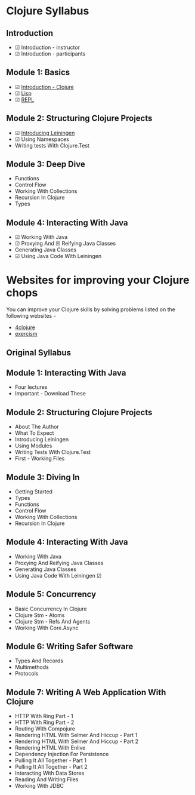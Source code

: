 # Clojure Syllabus

## Introduction
- ☑ Introduction - instructor
- ☑ Introduction - participants

## Module 1: Basics
- ☑ [Introduction - Clojure](/doc/1-clojure-introduction/1-why-clojure.md)
- ☑ [Lisp](/doc/1-clojure-introduction/2-lisp.md)
- ☑ [REPL](/doc/1-clojure-introduction/3-repl.md)

## Module 2: Structuring Clojure Projects
- ☑ [Introducing Leiningen](/doc/2-leiningen/1-lein-intro.md)
- ☑ Using Namespaces
- Writing tests With Clojure.Test

## Module 3: Deep Dive
- Functions
- Control Flow
- Working With Collections
- Recursion In Clojure
- Types

## Module 4: Interacting With Java
- ☑ Working With Java
- ☑ Proxying And ☒ Reifying Java Classes
- Generating Java Classes
- ☑ Using Java Code With Leiningen


# Websites for improving your Clojure chops

You can improve your Clojure skills by solving problems listed on the following websites -

- [4clojure](https://4clojure.oxal.org/)
- [exercism](https://exercism.org/)

Original Syllabus
-----------------

## Module 1: Interacting With Java
- Four lectures
- Important - Download These

## Module 2: Structuring Clojure Projects
- About The Author
- What To Expect
- Introducing Leiningen
- Using Modules
- Writing Tests With Clojure.Test
- First - Working Files

## Module 3: Diving In
- Getting Started
- Types
- Functions
- Control Flow
- Working With Collections
- Recursion In Clojure

## Module 4: Interacting With Java
- Working With Java
- Proxying And Reifying Java Classes
- Generating Java Classes
- Using Java Code With Leiningen ☑

## Module 5: Concurrency
- Basic Concurrency In Clojure
- Clojure Stm - Atoms
- Clojure Stm - Refs And Agents
- Working With Core.Async

## Module 6: Writing Safer Software
- Types And Records
- Multimethods
- Protocols

## Module 7: Writing A Web Application With Clojure
- HTTP With Ring Part - 1
- HTTP With Ring Part - 2
- Routing With Compojure
- Rendering HTML With Selmer And Hiccup - Part 1
- Rendering HTML With Selmer And Hiccup - Part 2
- Rendering HTML With Enlive
- Dependency Injection For Persistence
- Pulling It All Together - Part 1
- Pulling It All Together - Part 2
- Interacting With Data Stores
- Reading And Writing Files
- Working With JDBC
